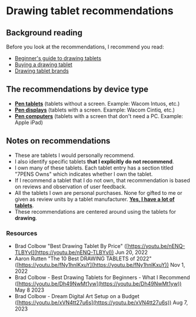 # Drawing tablet recommendations

## Background reading

Before you look at the recommendations, I recommend you read:

* [Beginner's guide to drawing tablets](../../guides/beginners-guide.md)
* [Buying a drawing tablet](../)
* [Drawing tablet brands](../../drawing-tablet-brands/)&#x20;

## The recommendations by device type

* [**Pen tablets**](pen-tablets.md) (tablets without a screen. Example: Wacom Intuos, etc.)
* [**Pen displays**](pen-displays.md) (tablets with a screen. Example: Wacom Cintiq, etc.)
* [**Pen computers**](pen-computer-recommendations-by-price-range.md) (tablets with a screen that don't need a PC. Example: Apple iPad)

## Notes on recommendations

* These are tablets I would personally recommend.
* I also identify specific tablets **that I explicitly do not recommend**.&#x20;
* I own many of these tablets. Each tablet entry has a section titled "7PENS Owns" which indicates whether I own the tablet.
* If I recommend a tablet that I do not own, that recommendation is based on reviews and observation of user feedback.&#x20;
* All the tablets I own are personal purchases. None for gifted to me or given as review units by a tablet manufacturer. [**Yes, I have a lot of tablets**](../../about-thesevenpens/my-tablets.md).
* These recommendations are centered around using the tablets for **drawing**.

### **Resources**

* Brad Colbow "Best Drawing Tablet By Price" ([https://youtu.be/nENQ-TLBYvI](https://youtu.be/nENQ-TLBYvI)) Jun 20, 2022
* Aaron Rutten "The 10 Best DRAWING TABLETS of 2022" ([https://youtu.be/fNy1hnlKxuY](https://youtu.be/fNy1hnlKxuY)) Nov 1, 2022
* Brad Colbow - Best Drawing Tablets for Beginners - What I Recommend  ([https://youtu.be/Dh49NwMt1yw](https://youtu.be/Dh49NwMt1yw)) May 8 2023
* Brad Colbow - Dream Digital Art Setup on a Budget ([https://youtu.be/xVN4tt27u6s](https://youtu.be/xVN4tt27u6s)) Aug 7, 2023

##

&#x20;&#x20;
